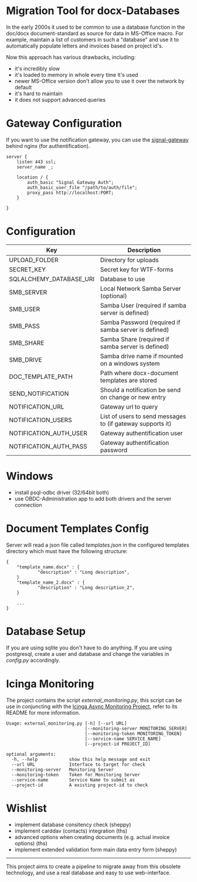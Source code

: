 # Migration Tool for docx-Databases
In the early 2000s it used to be common to use a database function in the doc/docx document-standard as source for data in MS-Office macro. For example, maintain a list of customers in such a "database" and use it to automatically populate letters and invoices based on project id's.

Now this approach has various drawbacks, including:

- it's incredibly slow
- it's loaded to memory in whole every time it's used
- newer MS-Office version don't allow you to use it over the network by default
- it's hard to maintain
- it does not support advanced queries

# Gateway Configuration
If you want to use the notification gateway, you can use the [signal-gateway](https://github.com/FAUSheppy/signal-http-gateway) behind nginx (for authentification).

    server {
        listen 443 ssl;
        server_name _;
    
        location / {
            auth_basic "Signal Gateway Auth";
            auth_basic_user_file "/path/to/auth/file";
            proxy_pass http://localhost:PORT;
        }
    
    }

# Configuration

| Key       | Description |
| --------- | ----------- |
| UPLOAD_FOLDER | Directory for uploads |
| SECRET_KEY | Secret key for WTF-forms |
| SQLALCHEMY_DATABASE_URI | Database to use |
| SMB_SERVER | Local Network Samba Server (optional) |
| SMB_USER | Samba User (required if samba server is defined)| 
| SMB_PASS | Samba Password (required if samba server is defined)| 
| SMB_SHARE | Samba Share (required if samba server is defined) |
| SMB_DRIVE | Samba drive name if mounted on a windows system |
| DOC_TEMPLATE_PATH | Path where docx-document templates are stored |
| SEND_NOTIFICATION | Should a notification be send on change or new entry |
| NOTIFICATION_URL | Gateway url to query |
| NOTIFICATION_USERS | List of users to send messages to (if gateway supports it) |
| NOTIFICATION_AUTH_USER | Gateway authentification user |
| NOTIFICATION_AUTH_PASS | Gateway authentification password |

# Windows

- install psql-odbc driver (32/64bit both)
- use OBDC-Administration app to add both drivers and the server connection

# Document Templates Config
Server will read a json file called *templates.json* in the configured templates directory which must have the following structure:

    {
        "template_name.docx" : {
                "description" : "Long description",
        }
        "template_name_2.docx" : {
                "description" : "Long description_2",
        }

        ...
    }

# Database Setup
If you are using sqlite you don't have to do anything. If you are using postgresql, create a user and database and change the variables in *config.py* accordingly.

# Icinga Monitoring
The project contains the script *external_monitoring.py*, this script can be use in conjuncting with the [Icinga Async Monitoring Project](https://github.com/FAUSheppy/icinga-webhook-gateway), refer to its README for more information.

    Usage: external_monitoring.py [-h] [--url URL]
                                  [--monitoring-server MONITORING_SERVER]
                                  [--monitoring-token MONITORING_TOKEN]
                                  [--service-name SERVICE_NAME]
                                  [--project-id PROJECT_ID]
    
    optional arguments:
      -h, --help            show this help message and exit
      --url URL             Interface to target for check
      --monitoring-server   Monitoring Server
      --monitoring-token    Token for Monitoring Server
      --service-name        Service Name to submit as
      --project-id          A existing project-id to check


# Wishlist

- implement database consitency check (sheppy)
- implement carddav (contacts) integration (ths)
- advanced options when creating documents (e.g. actual invoice options) (ths)
- implement extended validation form main data entry form (sheppy)

---

This project aims to create a pipeline to migrate away from this obsolete technology, and use a real database and easy to use web-interface.

